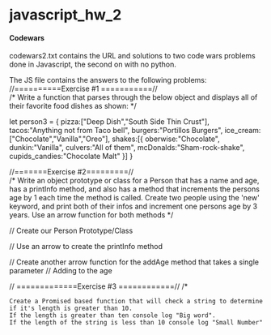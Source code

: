# javascript_hw_2

#### Codewars
codewars2.txt contains the URL and solutions to two code wars problems done in Javascript, the second on with no python.

The JS file contains the answers to the following problems:<br>
//==========Exercise #1 ===========//<br>
/*
Write a function that parses through the below object and displays all of their
favorite food dishes as shown:
*/

let person3 = {
    pizza:["Deep Dish","South Side Thin Crust"],
    tacos:"Anything not from Taco bell",
    burgers:"Portillos Burgers",
    ice_cream:["Chocolate","Vanilla","Oreo"],
    shakes:[{
        oberwise:"Chocolate",
        dunkin:"Vanilla",
        culvers:"All of them",
        mcDonalds:"Sham-rock-shake",
        cupids_candies:"Chocolate Malt"
    }]
}


//=======Exercise #2=========//<br>
/*
Write an object prototype or class for a Person that has a name and age, has a
printInfo method, and also has a method that 
increments the persons age by 1 each time the method is called.
Create two people using the 'new' keyword, and print 
both of their infos and increment one persons
age by 3 years. Use an arrow function for both methods
*/

// Create our Person Prototype/Class


// Use an arrow to create the printInfo method

// Create another arrow function for the addAge method that takes a single parameter
// Adding to the age 


// =============Exercise #3 ============//
/*

    Create a Promised based function that will check a string to determine if it's length is greater than 10.
    If the length is greater than ten console log "Big word". 
    If the length of the string is less than 10 console log "Small Number"

